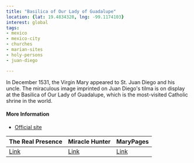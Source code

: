 ```yaml
---
title: "Basilica of Our Lady of Guadalupe"
location: {lat: 19.4834328, lng: -99.1174103}
interest: global
tags:
- mexico
- mexico-city
- churches
- marian-sites
- holy-persons
- juan-diego

---
```



In December 1531, the Virgin Mary appeared to St. Juan Diego and his uncle.  The miraculous image imprinted on Juan Diego's tilma is on display at the Basilica of Our Lady of Guadalupe, which is the most-visited Catholic shrine in the world.

#### More Information

* [Official site](https://virgendeguadalupe.org.mx/)


| The Real Presence | Miracle Hunter | MaryPages |
| --- | --- | --- |
| [Link](http://www.therealpresence.org/eucharst/misc/BVM/70_GUADALUPE_96x96.pdf) | [Link](https://www.miraclehunter.com/marian_apparitions/approved_apparitions/guadalupe/index.html) | [Link](https://www.marypages.com/guadalupe-(mexico).html) |





